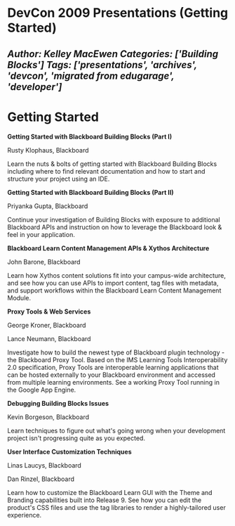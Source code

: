 # DevCon 2009 Presentations (Getting Started)
*Author: Kelley MacEwen*
*Categories: ['Building Blocks']*
*Tags: ['presentations', 'archives', 'devcon', 'migrated from edugarage', 'developer']*
---
# Getting Started

**Getting Started with Blackboard Building Blocks (Part I)**

Rusty Klophaus, Blackboard

Learn the nuts & bolts of getting started with Blackboard Building Blocks
including where to find relevant documentation and how to start and structure
your project using an IDE.

**Getting Started with Blackboard Building Blocks (Part II)**

Priyanka Gupta, Blackboard

Continue your investigation of Building Blocks with exposure to additional
Blackboard APIs and instruction on how to leverage the Blackboard look & feel
in your application.

**Blackboard Learn Content Management APIs & Xythos Architecture**

John Barone, Blackboard

Learn how Xythos content solutions fit into your campus-wide architecture, and
see how you can use APIs to import content, tag files with metadata, and
support workflows within the Blackboard Learn Content Management Module.

**Proxy Tools & Web Services**

George Kroner, Blackboard

Lance Neumann, Blackboard

Investigate how to build the newest type of Blackboard plugin technology - the
Blackboard Proxy Tool. Based on the IMS Learning Tools Interoperability 2.0
specification, Proxy Tools are interoperable learning applications that can be
hosted externally to your Blackboard environment and accessed from multiple
learning environments. See a working Proxy Tool running in the Google App
Engine.

**Debugging Building Blocks Issues**

Kevin Borgeson, Blackboard

Learn techniques to figure out what's going wrong when your development
project isn't progressing quite as you expected.

**User Interface Customization Techniques**

Linas Laucys, Blackboard

Dan Rinzel, Blackboard

Learn how to customize the Blackboard Learn GUI with the Theme and Branding
capabilities built into Release 9. See how you can edit the product's CSS
files and use the tag libraries to render a highly-tailored user experience.


